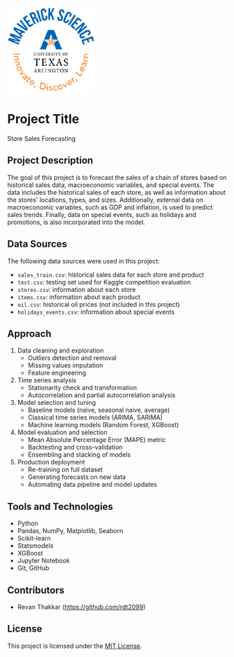 ![](UTA-DataScience-Logo.png)

# Project Title

Store Sales Forecasting

## Project Description

The goal of this project is to forecast the sales of a chain of stores based on historical sales data, macroeconomic variables, and special events. The data includes the historical sales of each store, as well as information about the stores' locations, types, and sizes. Additionally, external data on macroeconomic variables, such as GDP and inflation, is used to predict sales trends. Finally, data on special events, such as holidays and promotions, is also incorporated into the model.

## Data Sources

The following data sources were used in this project:

- `sales_train.csv`: historical sales data for each store and product
- `test.csv`: testing set used for Kaggle competition evaluation
- `stores.csv`: information about each store
- `items.csv`: information about each product
- `oil.csv`: historical oil prices (not included in this project)
- `holidays_events.csv`: information about special events

## Approach

1. Data cleaning and exploration
    - Outliers detection and removal
    - Missing values imputation
    - Feature engineering
2. Time series analysis
    - Stationarity check and transformation
    - Autocorrelation and partial autocorrelation analysis
3. Model selection and tuning
    - Baseline models (naive, seasonal naive, average)
    - Classical time series models (ARIMA, SARIMA)
    - Machine learning models (Random Forest, XGBoost)
4. Model evaluation and selection
    - Mean Absolute Percentage Error (MAPE) metric
    - Backtesting and cross-validation
    - Ensembling and stacking of models
5. Production deployment
    - Re-training on full dataset
    - Generating forecasts on new data
    - Automating data pipeline and model updates

## Tools and Technologies

- Python
- Pandas, NumPy, Matplotlib, Seaborn
- Scikit-learn
- Statsmodels
- XGBoost
- Jupyter Notebook
- Git, GitHub

## Contributors

- Revan Thakkar (https://github.com/rdt2099) 

## License

This project is licensed under the [MIT License](https://opensource.org/licenses/MIT).
